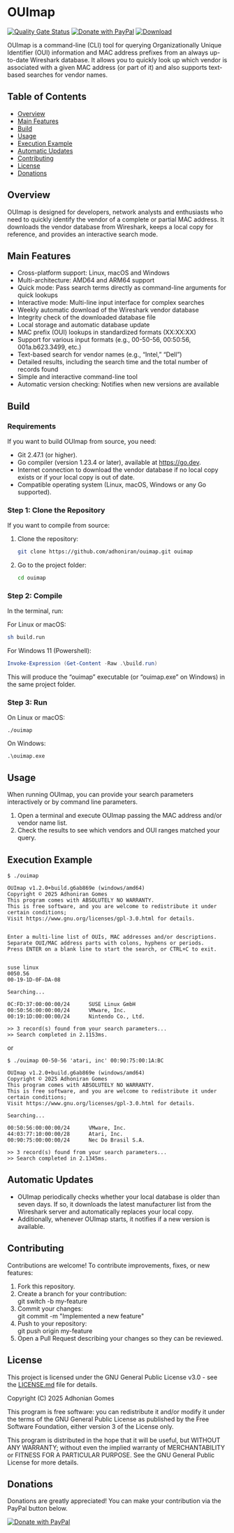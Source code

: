 # OUImap 

[![Quality Gate Status](https://sonarcloud.io/api/project_badges/measure?project=adhoniran_ouimap&metric=alert_status)](https://sonarcloud.io/dashboard?id=adhoniran_ouimap)
[![Donate with PayPal](https://img.shields.io/badge/Donate%20with-PayPal-blue?logo=paypal&logoColor=white)](https://www.paypal.com/donate/?business=N6AH25Q2D4BL8&no_recurring=0&item_name=Contribute+to+the+future+of+our+projects.+Your+donation+via+PayPal+empowers+us+to+keep+creating+and+growing...+Thank+you%21&currency_code=USD)
[![Download](https://img.shields.io/badge/Download-Latest-red?logo=github)](https://github.com/adhoniran/ouimap/releases/latest)

OUImap is a command-line (CLI) tool for querying Organizationally Unique Identifier (OUI) information and MAC address prefixes from an always up-to-date Wireshark database. It allows you to quickly look up which vendor is associated with a given MAC address (or part of it) and also supports text-based searches for vendor names.

## Table of Contents

- [Overview](#overview)
- [Main Features](#main-features)
- [Build](#build)
- [Usage](#usage)
- [Execution Example](#execution-example)
- [Automatic Updates](#automatic-updates)
- [Contributing](#contributing)
- [License](#license)
- [Donations](#donations)

## Overview

OUImap is designed for developers, network analysts and enthusiasts who need to quickly identify the vendor of a complete or partial MAC address. It downloads the vendor database from Wireshark, keeps a local copy for reference, and provides an interactive search mode.

## Main Features

- Cross-platform support: Linux, macOS and Windows
- Multi-architecture: AMD64 and ARM64 support
- Quick mode: Pass search terms directly as command-line arguments for quick lookups
- Interactive mode: Multi-line input interface for complex searches
- Weekly automatic download of the Wireshark vendor database
- Integrity check of the downloaded database file
- Local storage and automatic database update
- MAC prefix (OUI) lookups in standardized formats (XX:XX:XX)
- Support for various input formats (e.g., 00-50-56, 00:50:56, 001a.b623.3499, etc.)
- Text-based search for vendor names (e.g., “Intel,” “Dell”)
- Detailed results, including the search time and the total number of records found
- Simple and interactive command-line tool
- Automatic version checking: Notifies when new versions are available


## Build

### Requirements

If you want to build OUImap from source, you need:

- Git 2.47.1 (or higher).
- Go compiler (version 1.23.4 or later), available at https://go.dev.
- Internet connection to download the vendor database if no local copy exists or if your local copy is out of date.
- Compatible operating system (Linux, macOS, Windows or any Go supported).

### Step 1: Clone the Repository

If you want to compile from source:

1. Clone the repository:
   ```bash
   git clone https://github.com/adhoniran/ouimap.git ouimap
   ```

2. Go to the project folder:  
   ```bash
   cd ouimap
   ```

### Step 2: Compile

In the terminal, run:

For Linux or macOS:
```bash
sh build.run
```

For Windows 11 (Powershell):
```powershell
Invoke-Expression (Get-Content -Raw .\build.run)
```

This will produce the “ouimap” executable (or “ouimap.exe” on Windows) in the same project folder.

### Step 3: Run

On Linux or macOS:
```
./ouimap
```

On Windows:
```
.\ouimap.exe
```

## Usage

When running OUImap, you can provide your search parameters interactively or by command line parameters.

1. Open a terminal and execute OUImap passing the MAC address and/or vendor name list.
2. Check the results to see which vendors and OUI ranges matched your query.

## Execution Example

```
$ ./ouimap
```
```
OUImap v1.2.0+build.g6ab869e (windows/amd64) 
Copyright © 2025 Adhoniran Gomes
This program comes with ABSOLUTELY NO WARRANTY.
This is free software, and you are welcome to redistribute it under certain conditions;
Visit https://www.gnu.org/licenses/gpl-3.0.html for details.


Enter a multi-line list of OUIs, MAC addresses and/or descriptions. Separate OUI/MAC address parts with colons, hyphens or periods.
Press ENTER on a blank line to start the search, or CTRL+C to exit.


suse linux
0050.56
00-19-1D-0F-DA-08

Searching...

0C:FD:37:00:00:00/24      SUSE Linux GmbH                                                                                                                                                                                           
00:50:56:00:00:00/24      VMware, Inc.                                                                                                                                                                                              
00:19:1D:00:00:00/24      Nintendo Co., Ltd.                                                                                                                                                                                        
                                                                                                                                                                                                                                    
>> 3 record(s) found from your search parameters...
>> Search completed in 2.1153ms.

```
or

```
$ ./ouimap 00-50-56 'atari, inc' 00:90:75:00:1A:BC
```
```
OUImap v1.2.0+build.g6ab869e (windows/amd64) 
Copyright © 2025 Adhoniran Gomes
This program comes with ABSOLUTELY NO WARRANTY.
This is free software, and you are welcome to redistribute it under certain conditions;
Visit https://www.gnu.org/licenses/gpl-3.0.html for details.

Searching...

00:50:56:00:00:00/24      VMware, Inc.
44:03:77:10:00:00/28      Atari, Inc.
00:90:75:00:00:00/24      Nec Do Brasil S.A.

>> 3 record(s) found from your search parameters...
>> Search completed in 2.1345ms.

```

## Automatic Updates

- OUImap periodically checks whether your local database is older than seven days. If so, it downloads the latest manufacturer list from the Wireshark server and automatically replaces your local copy.
- Additionally, whenever OUImap starts, it notifies if a new version is available.

## Contributing

Contributions are welcome! To contribute improvements, fixes, or new features:

1. Fork this repository.
2. Create a branch for your contribution:  
   git switch -b my-feature
3. Commit your changes:  
   git commit -m "Implemented a new feature"
4. Push to your repository:  
   git push origin my-feature
5. Open a Pull Request describing your changes so they can be reviewed.

## License

This project is licensed under the GNU General Public License v3.0 - see the [LICENSE.md](LICENSE.md) file for details.

Copyright (C) 2025 Adhonian Gomes

This program is free software: you can redistribute it and/or modify it under the terms of the GNU General Public License as published by the Free Software Foundation, either version 3 of the License only.

This program is distributed in the hope that it will be useful, but WITHOUT ANY WARRANTY; without even the implied warranty of MERCHANTABILITY or FITNESS FOR A PARTICULAR PURPOSE. See the GNU General Public License for more details.


## Donations

Donations are greatly appreciated! You can make your contribution via the PayPal button below.

[![Donate with PayPal](https://img.shields.io/badge/Donate%20with-PayPal-blue?logo=paypal&logoColor=white)](https://www.paypal.com/donate/?business=N6AH25Q2D4BL8&no_recurring=0&item_name=Contribute+to+the+future+of+our+projects.+Your+donation+via+PayPal+empowers+us+to+keep+creating+and+growing...+Thank+you%21&currency_code=USD)

